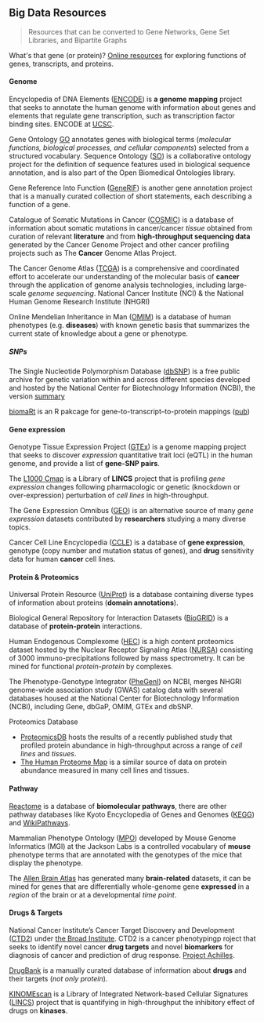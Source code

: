 ## Big Data Resources

> Resources that can be converted to Gene Networks, Gene Set Libraries, and Bipartite Graphs

What's that gene (or protein)? [Online resources](http://www.ncbi.nlm.nih.gov/pubmed/24723265) for exploring functions of genes, transcripts, and proteins.

#### Genome

Encyclopedia of DNA Elements ([ENCODE](https://www.encodeproject.org/)) is **a genome mapping** project that seeks to annotate the human genome with information about genes and elements that regulate gene transcription, such as transcription factor binding sites. ENCODE at [UCSC](http://genome.ucsc.edu/ENCODE/).

Gene Ontology [GO](http://geneontology.org/) annotates genes with biological terms (*molecular functions, biological
processes, and cellular components*) selected from a structured vocabulary.
Sequence Ontology ([SO](http://www.sequenceontology.org/browser/current_release/term/SO:0001970)) is a collaborative ontology project for the definition of sequence features used in biological sequence annotation, and is also part of the Open Biomedical Ontologies library.

Gene Reference Into Function ([GeneRIF](http://www.ncbi.nlm.nih.gov/gene/about-generif)) is another gene annotation project that is a manually curated collection of short statements, each describing a function of a gene.

Catalogue of Somatic Mutations in Cancer ([COSMIC](http://cancer.sanger.ac.uk/cancergenome/projects/cosmic/)) is a database of information about somatic mutations in cancer/cancer *tissue* obtained from curation of relevant **literature** and from **high-throughput sequencing data** generated by the Cancer Genome Project and other cancer profiling projects such as The **Cancer** Genome Atlas Project.

The Cancer Genome Atlas ([TCGA](http://cancergenome.nih.gov/abouttcga/overview)) is a comprehensive and coordinated effort to accelerate our understanding of the molecular basis of **cancer** through the application of genome analysis technologies, including large-scale *genome sequencing*. National Cancer Institute (NCI) & the National Human Genome Research Institute (NHGRI)

Online Mendelian Inheritance in Man ([OMIM](http://www.omim.org/)) is a database of human phenotypes (e.g. **diseases**) with known genetic basis that summarizes the current state of knowledge about a gene or phenotype.

##### SNPs
The Single Nucleotide Polymorphism Database ([dbSNP](http://en.wikipedia.org/wiki/DbSNP)) is a free public archive for genetic variation within and across different species developed and hosted by the National Center for Biotechnology Information (NCBI), the version [summary](http://www.ncbi.nlm.nih.gov/SNP/snp_summary.cgi)

[biomaRt](http://www.bioconductor.org/packages/release/bioc/html/biomaRt.html) is an R pakcage for gene-to-transcript–to-protein mappings ([pub](http://www.nature.com/nprot/journal/v4/n8/full/nprot.2009.97.html))


#### Gene expression

Genotype Tissue Expression Project ([GTEx](http://www.gtexportal.org/home/)) is a genome mapping project that seeks to discover *expression* quantitative trait loci (eQTL) in the human genome, and provide a list of **gene-SNP pairs**.

The [L1000 Cmap](http://www.lincscloud.org/l1000/) is a Library of **LINCS** project that is profiling *gene expression* changes following pharmacologic or genetic (knockdown or over-expression) perturbation of *cell lines* in high-throughput.

The Gene Expression Omnibus ([GEO](http://www.ncbi.nlm.nih.gov/geo/)) is an alternative source of many *gene expression* datasets contributed by **researchers** studying a many diverse topics.

Cancer Cell Line Encyclopedia ([CCLE](http://www.broadinstitute.org/software/cprg/?q=node/11)) is a database of **gene expression**, genotype (copy number and mutation status of genes), and **drug** sensitivity data for human **cancer** cell lines.

#### Protein & Proteomics 
Universal Protein Resource ([UniProt](http://www.uniprot.org/)) is a database containing diverse types of information about proteins (**domain annotations**).

Biological General Repository for Interaction Datasets ([BioGRID](http://thebiogrid.org/)) is a database of **protein-protein** interactions.

Human Endogenous Complexome ([HEC](http://www.epicome.org/)) is a high content proteomics dataset hosted by the Nuclear Receptor Signaling Atlas ([NURSA](http://www.nursa.org/nursa/index.jsf)) consisting of 3000 immuno-precipitations followed by mass spectrometry. It can be mined for functional *protein-protein* by complexes.

The Phenotype-Genotype Integrator ([PheGenI](http://www.ncbi.nlm.nih.gov/gap/phegeni)) on NCBI, merges NHGRI genome-wide association study (GWAS) catalog data with several databases housed at the National Center for Biotechnology Information (NCBI), including Gene, dbGaP, OMIM, GTEx and dbSNP.

Proteomics Database

- [ProteomicsDB](https://www.proteomicsdb.org/) hosts the results of a recently published study that profiled protein abundance in high-throughput across a range of *cell lines* and *tissues*.
- [The Human Proteome Map](http://www.humanproteomemap.org/) is a similar source of data on protein abundance measured in many cell lines and tissues.


#### Pathway

[Reactome](http://www.reactome.org/) is a database of **biomolecular pathways**, there are other pathway databases like Kyoto Encyclopedia of Genes and Genomes ([KEGG](http://www.genome.jp/kegg/)) and [WikiPathways](http://www.wikipathways.org/index.php/WikiPathways).

Mammalian Phenotype Ontology ([MPO](http://www.informatics.jax.org/mgihome/projects/aboutmgi.shtml)) developed by Mouse Genome Informatics (MGI) at the Jackson Labs is a controlled vocabulary of **mouse** phenotype terms that are annotated with the genotypes of the mice that display the phenotype.

The [Allen Brain Atlas](http://www.brain-map.org/) has generated many **brain-related** datasets, it can be mined for genes that are differentially whole-genome gene **expressed** in a *region* of the brain or at a developmental *time point*. 

#### Drugs & Targets

National Cancer Institute’s Cancer Target Discovery and Development ([CTD2](https://ocg.cancer.gov/programs/ctd2/using-ctd2-data)) 
under [the Broad Institute](https://www.broadinstitute.org/scientific-community/science/programs/csoft/chemical-biology/project-cancer-dependencies-%E2%80%93-ctd2/canc). CTD2 is a cancer phenotypingp roject that seeks to identify novel cancer **drug targets** and novel **biomarkers** for diagnosis of cancer and prediction of drug response. 
[Project Achilles](http://www.broadinstitute.org/achilles).

[DrugBank](http://www.drugbank.ca/) is a manually curated database of information about **drugs** and their targets (*not only protein*).

[KINOMEscan](http://lincs.hms.harvard.edu/explore/10.1038-nchembio.1337/fallahi-sichani-2013/dose_response_grid.html) is a Library of Integrated Network-based Cellular Signatures ([LINCS](http://lincs.hms.harvard.edu/)) project that is quantifying in high-throughput the inhibitory effect of drugs on **kinases**.


